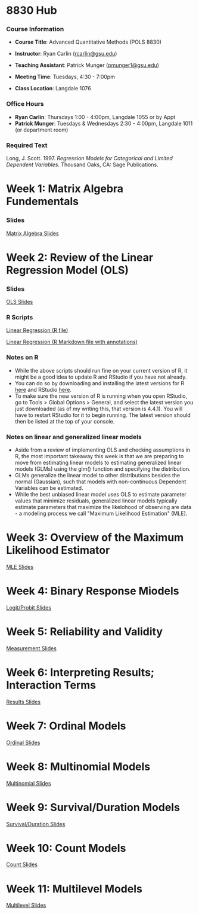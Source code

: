 # 8830 Hub 

### Course Information

- **Course Title**: Advanced Quantitative Methods (POLS 8830)

- **Instructor**: Ryan Carlin (rcarlin@gsu.edu)

- **Teaching Assistant**: Patrick Munger (pmunger1@gsu.edu)

- **Meeting Time**: Tuesdays, 4:30 - 7:00pm

- **Class Location**: Langdale 1076

### Office Hours

- **Ryan Carlin**: Thursdays 1:00 - 4:00pm, Langdale 1055 or by Appt
- **Patrick Munger**: Tuesdays & Wednesdays 2:30 - 4:00pm, Langdale 1011 (or department room)

### Required Text 

Long, J. Scott. 1997. *Regression Models for Categorical and Limited Dependent Variables.* Thousand
Oaks, CA: Sage Publications.

# Week 1: Matrix Algebra Fundementals 

### Slides
[Matrix Algebra Slides](8830_slides/01Matrix.pdf)

# Week 2: Review of the Linear Regression Model (OLS)

### Slides
[OLS Slides](8830_slides/02OLS.pdf)
### R Scripts
[Linear Regression (R file)](8830_r_scripts/Week2_Linear_Regression.R)

[Linear Regression (R Markdown file with annotations)](8830_r_scripts/Week2_Linear_Regression_markdown.Rmd)
### Notes on R
- While the above scripts should run fine on your current version of R, it might be a good idea to update R and RStudio if you have not already.
- You can do so by downloading and installing the latest versions for R [here](https://cran.r-project.org/bin/windows/base/) and RStudio [here](https://posit.co/download/rstudio-desktop/).
- To make sure the new version of R is running when you open RStudio, go to Tools > Global Options > General, and select the latest version you just downloaded (as of my writing this, that version is 4.4.1). You will have to restart RStudio for it to begin running. The latest version should then be listed at the top of your console. 
### Notes on linear and generalized linear models
- Aside from a review of implementing OLS and checking assumptions in R, the most important takeaway this week is that we are preparing to move from estimating linear models to estimating generalized linear models (GLMs) using the glm() function and specifying the distribution.
- GLMs generalize the linear model to other distributions besides the normal (Gaussian), such that models with non-continuous Dependent Variables can be estimated.
- While the best unbiased linear model uses OLS to estimate parameter values that minimize residuals, generalized linear models typically estimate parameters that maximize the likelohood of observing are data - a modeling process we call "Maximum Likelihood Estimation" (MLE).

# Week 3: Overview of the Maximum Likelihood Estimator 

[MLE Slides](8830_slides/03MLE.pdf)

# Week 4: Binary Response Miodels

[Logit/Probit Slides](8830_slides/05Logit.pdf)

# Week 5:  Reliability and Validity

[Measurement Slides](8830_slides/04Measurement.pdf)

# Week 6: Interpreting Results; Interaction Terms

[Results Slides](8830_slides/06Substantive.pdf)

# Week 7: Ordinal Models

[Ordinal Slides](8830_slides/07Ordinal.pdf)

# Week 8: Multinomial Models

[Multinomial Slides](8830_slides/08multinomial.pdf)

# Week 9: Survival/Duration Models

[Survival/Duration Slides](8830_slides/10Duration.pdf)

# Week 10:  Count Models

[Count Slides](8830_slides/10Count.pdf)

# Week 11: Multilevel Models 

[Multilevel Slides](8830_slides/11Multilevel.pdf)
